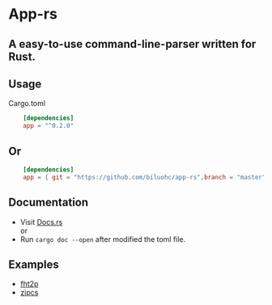 # App-rs

## A easy-to-use command-line-parser written for Rust.

## Usage
Cargo.toml

```toml
    [dependencies]  
    app = "^0.2.0" 
```
## Or 

```toml
    [dependencies]  
    app = { git = "https://github.com/biluohc/app-rs",branch = "master", version = "^0.2.0" }
```

## Documentation  
* Visit [Docs.rs](https://docs.rs/app/)  
or 
* Run `cargo doc --open` after modified the toml file.

## Examples
* [fht2p](https://github.com/biluohc/app-rs/blob/master/tests/main.rs)
* [zipcs](https://github.com/biluohc/zipcs)
